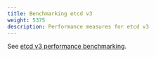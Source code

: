 ```yaml
---
title: Benchmarking etcd v3
weight: 5375
description: Performance measures for etcd v3
---
```


See [etcd v3 performance benchmarking][etcd-v3-benchmark].

[etcd-v3-benchmark]: ../../op-guide/performance/#benchmarks
